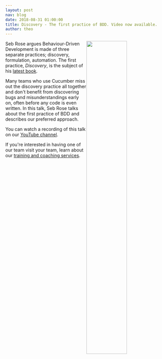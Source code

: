 ```yaml
---
layout: post
nav: blog
date: 2018-08-31 01:00:00
title: Discovery - The first practice of BDD. Video now available.
author: theo
---
```


<img src="https://cucumber.io/images/blog/seb-paper.jpg" style="float:right; width:50%">

Seb Rose argues Behaviour-Driven Development is made of three separate practices; discovery, formulation, automation. The first practice, *Discovery*, is the subject of his [latest book](http://bddbooks.com/discovery). 

Many teams who use Cucumber miss out the discovery practice all together and don't benefit from discovering bugs and misunderstandings early on, often before any code is even written. In this talk, Seb Rose talks about the first practice of BDD and describes our preferred approach.

You can watch a recording of this talk on our [YouTube channel](https://www.youtube.com/watch?v=JuWEQsE7Hlo). 

If you're interested in having one of our team visit your team, learn about our [training and coaching services](https://cucumber.io/training).


<!-- Drip -->
<script type="text/javascript">
  var _dcq = _dcq || [];
  var _dcs = _dcs || {}; 
  _dcs.account = '7849462';
  
  (function() {
    var dc = document.createElement('script');
    dc.type = 'text/javascript'; dc.async = true; 
    dc.src = '//tag.getdrip.com/7849462.js';
    var s = document.getElementsByTagName('script')[0];
    s.parentNode.insertBefore(dc, s);
  })();
</script>
